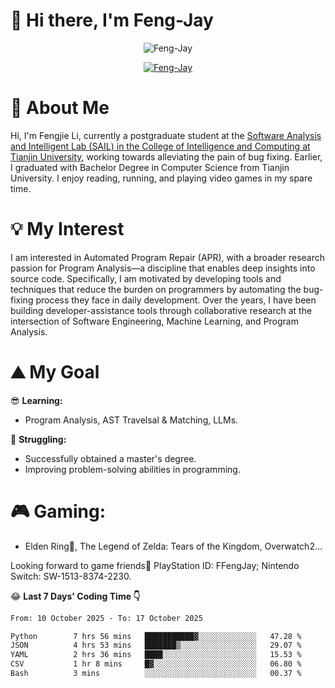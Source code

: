 # 🌟 Hi there, I'm Feng-Jay 

<p align="center"> <img src="https://komarev.com/ghpvc/?username=Feng-Jay&label=Profile%20views&color=0e75b6&style=flat" alt="Feng-Jay" /> </p>


<p align="center"> <a href="https://github.com/ryo-ma/github-profile-trophy"><img src="https://trophygh.kolioaris.xyz/?username=Feng-Jay&row=1&column=8&margin-w=15&margin-h=15" alt="Feng-Jay" /></a> </p>

# 👋 About Me

Hi, I'm Fengjie Li, currently a postgraduate student at the [Software Analysis and Intelligent Lab (SAIL) in the College of Intelligence and Computing at Tianjin University](https://tjusail.github.io/), working towards alleviating the pain of bug fixing. Earlier, I graduated with Bachelor Degree in Computer Science from Tianjin University. I enjoy reading, running, and playing video games in my spare time.

# 💡 My Interest

I am interested in Automated Program Repair (APR), with a broader research passion for Program Analysis—a discipline that enables deep insights into source code. Specifically, I am motivated by developing tools and techniques that reduce the burden on programmers by automating the bug-fixing process they face in daily development. Over the years, I have been building developer-assistance tools through collaborative research at the intersection of Software Engineering, Machine Learning, and Program Analysis.

# ⛰️ My Goal

😎 **Learning:**

* Program Analysis, AST Travelsal & Matching, LLMs.

💪 **Struggling:**

* Successfully obtained a master's degree.
* Improving problem-solving abilities in programming.

# 🎮 **Gaming:**

* Elden Ring💍, The Legend of Zelda: Tears of the Kingdom, Overwatch2...

Looking forward to game friends🤗 PlayStation ID: FFengJay; Nintendo Switch: SW-1513-8374-2230.

😂 **Last 7 Days' Coding Time 👇**
<!--START_SECTION:waka-->

```txt
From: 10 October 2025 - To: 17 October 2025

Python        7 hrs 56 mins   ███████████▓░░░░░░░░░░░░░   47.28 %
JSON          4 hrs 53 mins   ███████▒░░░░░░░░░░░░░░░░░   29.07 %
YAML          2 hrs 36 mins   ████░░░░░░░░░░░░░░░░░░░░░   15.53 %
CSV           1 hr 8 mins     █▓░░░░░░░░░░░░░░░░░░░░░░░   06.80 %
Bash          3 mins          ░░░░░░░░░░░░░░░░░░░░░░░░░   00.37 %
```

<!--END_SECTION:waka-->
